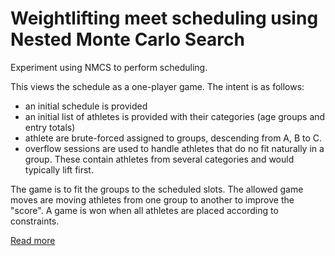 # Weightlifting meet scheduling using Nested Monte Carlo Search

Experiment using NMCS to perform scheduling.

This views the schedule as a one-player game. The intent is as follows:
- an initial schedule is provided
- an initial list of athletes is provided with their categories (age groups and entry totals)
- athlete are brute-forced assigned to groups, descending from A, B to C.
- overflow sessions are used to handle athletes that do no fit naturally in a group. These contain
  athletes from several categories and would typically lift first.
  
The game is to fit the groups to the scheduled slots. The allowed game moves are moving athletes from one group
to another to improve the "score".  A game is won when all athletes are placed according to constraints.

[Read more](http://blog.leifbattermann.de/2016/06/05/nested-monte-carlo-search/)

